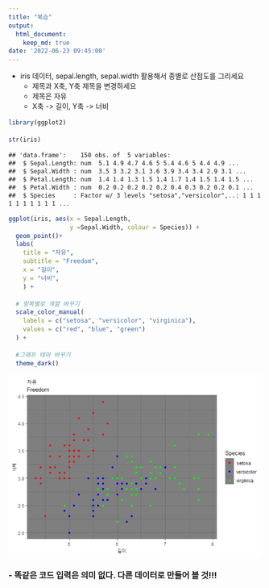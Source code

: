 ```yaml
---
title: "복습"
output:
  html_document:
    keep_md: true
date: '2022-06-23 09:45:00'
---
```



- iris 데이터, sepal.length, sepal.width 활용해서 종별로 산점도를 그리세요
  + 제목과 X축, Y축 제목을 변경하세요
  + 제목은 자유
  + X축 -> 길이, Y축 -> 너비



```r
library(ggplot2)

str(iris)
```

```
## 'data.frame':	150 obs. of  5 variables:
##  $ Sepal.Length: num  5.1 4.9 4.7 4.6 5 5.4 4.6 5 4.4 4.9 ...
##  $ Sepal.Width : num  3.5 3 3.2 3.1 3.6 3.9 3.4 3.4 2.9 3.1 ...
##  $ Petal.Length: num  1.4 1.4 1.3 1.5 1.4 1.7 1.4 1.5 1.4 1.5 ...
##  $ Petal.Width : num  0.2 0.2 0.2 0.2 0.2 0.4 0.3 0.2 0.2 0.1 ...
##  $ Species     : Factor w/ 3 levels "setosa","versicolor",..: 1 1 1 1 1 1 1 1 1 1 ...
```

```r
ggplot(iris, aes(x = Sepal.Length, 
                 y =Sepal.Width, colour = Species)) +
  geom_point()+
  labs(
    title = "자유",
    subtitle = "Freedom",
    x = "길이",
    y = "너비",
    ) +
  
  # 항목별로 색깔 바꾸기
  scale_color_manual(    
    labels = c("setosa", "versicolor", "virginica"),
    values = c("red", "blue", "green")
  ) +
  
  #그래프 테마 바꾸기
  theme_dark()
```

![](remind_files/figure-html/unnamed-chunk-1-1.png)<!-- -->


### - 똑같은 코드 입력은 의미 없다. 다른 데이터로 만들어 볼 것!!!   
<br><br>
